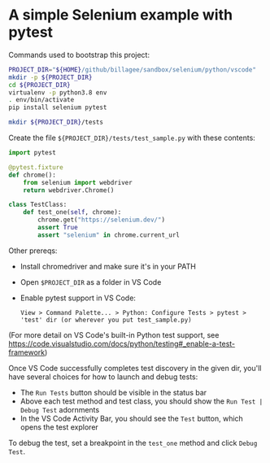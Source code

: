 # A simple Selenium example with pytest

Commands used to bootstrap this project:

```bash
PROJECT_DIR="${HOME}/github/billagee/sandbox/selenium/python/vscode"
mkdir -p ${PROJECT_DIR}
cd ${PROJECT_DIR}
virtualenv -p python3.8 env
. env/bin/activate
pip install selenium pytest

mkdir ${PROJECT_DIR}/tests
```

Create the file `${PROJECT_DIR}/tests/test_sample.py` with these contents:

```python
import pytest

@pytest.fixture
def chrome():
    from selenium import webdriver
    return webdriver.Chrome()

class TestClass:
    def test_one(self, chrome):
        chrome.get("https://selenium.dev/")
        assert True
        assert "selenium" in chrome.current_url
```

Other prereqs:

- Install chromedriver and make sure it's in your PATH
- Open `$PROJECT_DIR` as a folder in VS Code
- Enable pytest support in VS Code:

    `View > Command Palette... > Python: Configure Tests > pytest > 'test' dir (or wherever you put test_sample.py)`

(For more detail on VS Code's built-in Python test support, see https://code.visualstudio.com/docs/python/testing#_enable-a-test-framework)

Once VS Code successfully completes test discovery in the given dir, you'll have several choices for how to launch and debug tests:

* The `Run Tests` button should be visible in the status bar
* Above each test method and test class, you should show the `Run Test | Debug Test` adornments
* In the VS Code Activity Bar, you should see the `Test` button, which opens the test explorer

To debug the test, set a breakpoint in the `test_one` method and click `Debug Test`.
